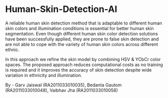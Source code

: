# Human-Skin-Detection-AI
A reliable human skin detection method that is adaptable to different human skin colors and illumination conditions is essential for better human skin segmentation. Even though different human skin color detection solutions have been successfully applied, they are prone to false skin detection and are not able to cope with the variety of human skin colors across different ethnic.

In this approach we refine the skin model by combining HSV & YCbCr color spaces. The proposed approach reduces computational costs as no training is required and it improves the accuracy of skin detection despite wide variation in ethnicity and illumination.

By - Garv Jaiswal (RA2011033010035),
     Bedanta Gautom (RA2011033010048),
     Vaibhav Jha (RA2011033010058)



